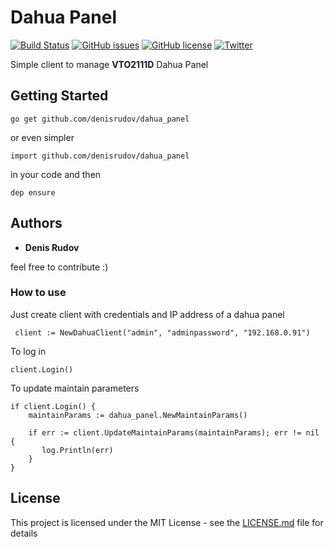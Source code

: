 # Dahua Panel 

[![Build Status](https://travis-ci.com/denisrudov/dahua_panel.svg?branch=master)](https://travis-ci.com/denisrudov/dahua_panel)
[![GitHub issues](https://img.shields.io/github/issues/denisrudov/dahua_panel.svg)](https://github.com/denisrudov/dahua_panel/issues)
[![GitHub license](https://img.shields.io/github/license/denisrudov/dahua_panel.svg)](https://github.com/denisrudov/dahua_panel/blob/master/LICENSE.md)
[![Twitter](https://img.shields.io/twitter/url/https/github.com/denisrudov/dahua_panel.svg?style=social)](https://twitter.com/intent/tweet?text=Wow:&url=https%3A%2F%2Fgithub.com%2Fdenisrudov%2Fdahua_panel)

Simple client to manage **VTO2111D** Dahua Panel

## Getting Started

```go get github.com/denisrudov/dahua_panel```

or even simpler

```import github.com/denisrudov/dahua_panel ``` 

in your code and then

``` dep ensure ```
 

## Authors

* **Denis Rudov** 

feel free to contribute :)


### How to use

Just create client with credentials and IP address of a dahua panel

``` client := NewDahuaClient("admin", "adminpassword", "192.168.0.91")```


To log in

``` client.Login() ```

To update maintain parameters

```
if client.Login() {
    maintainParams := dahua_panel.NewMaintainParams()

    if err := client.UpdateMaintainParams(maintainParams); err != nil {
       log.Println(err)
    }
}
```


## License

This project is licensed under the MIT License - see the [LICENSE.md](LICENSE.md) file for details
